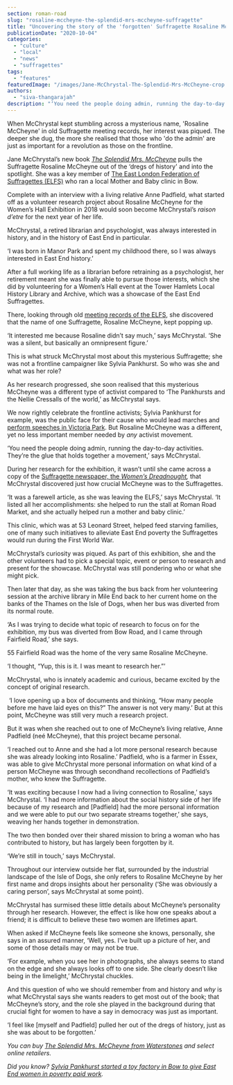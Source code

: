 ```yaml
---
section: roman-road
slug: "rosaline-mccheyne-the-splendid-mrs-mccheyne-suffragette"
title: "Uncovering the story of the 'forgotten' Suffragette Rosaline McCheyne"
publicationDate: "2020-10-04"
categories: 
  - "culture"
  - "local"
  - "news"
  - "suffragettes"
tags: 
  - "features"
featuredImage: "/images/Jane-McChrystal-The-Splendid-Mrs-McCheyne-crop.jpg"
authors: 
  - "siva-thangarajah"
description: "‘You need the people doing admin, running the day-to-day activities. They’re glue that holds together a movement,’ says McChrystal."
---
```


When McChrystal kept stumbling across a mysterious name, 'Rosaline McCheyne' in old Suffragette meeting records, her interest was piqued. The deeper she dug, the more she realised that those who 'do the admin' are just as important for a revolution as those on the frontline.

Jane McChrystal’s new book _[The Splendid Mrs. McCheyne](https://romanroadlondon.com/rosaline-mcheyne-suffragette-history/)_ pulls the Suffragette Rosaline McCheyne out of the ‘dregs of history' and into the spotlight. She was a key member of [The East London Federation of Suffragettes (ELFS)](https://romanroadlondon.com/bows-suffragette-secrets-sylvia-pankhurst-east-end-suffrage/) who ran a local Mother and Baby clinic in Bow.

Complete with an interview with a living relative Anne Padfield, what started off as a volunteer research project about Rosaline McCheyne for the Women’s Hall Exhibition in 2018 would soon become McChrystal’s _raison d’etre_ for the next year of her life. 

McChrystal, a retired librarian and psychologist, was always interested in history, and in the history of East End in particular. 

‘I was born in Manor Park and spent my childhood there, so I was always interested in East End history.’ 

After a full working life as a librarian before retraining as a psychologist, her retirement meant she was finally able to pursue those interests, which she did by volunteering for a Women’s Hall event at the Tower Hamlets Local History Library and Archive, which was a showcase of the East End Suffragettes. 

There, looking through old [meeting records of the ELFS](https://romanroadlondon.com/bow-suffragettes-lost-stories/), she discovered that the name of one Suffragette, Rosaline McCheyne, kept popping up. 

‘It interested me because Rosaline didn’t say much,’ says McChrystal. ‘She was a silent, but basically an omnipresent figure.’

This is what struck McChrystal most about this mysterious Suffragette; she was not a frontline campaigner like Sylvia Pankhurst. So who was she and what was her role?

As her research progressed, she soon realised that this mysterious McCheyne was a different type of activist compared to ‘The Pankhursts and the Nellie Cressalls of the world,’ as McChrystal says. 

We now rightly celebrate the frontline activists; Sylvia Pankhurst for example, was the public face for their cause who would lead marches and [perform speeches in Victoria Park](https://romanroadlondon.com/victoria-park-forum-speakers-corner/). But Rosaline McCheyne was a different, yet no less important member needed by _any_ activist movement.

‘You need the people doing admin, running the day-to-day activities. They’re the glue that holds together a movement,’ says McChrystal. 

During her research for the exhibition, it wasn’t until she came across a copy of the [Suffragette newspaper, the _Women’s Dreadnought_](https://romanroadlondon.com/sylvia-pankhurst-womens-workers-dreadnought-newspaper-bow/)_,_ that McChrystal discovered just how crucial McCheyne was to the Suffragettes.

‘It was a farewell article, as she was leaving the ELFS,’ says McChrystal. ‘It listed all her accomplishments: she helped to run the stall at Roman Road Market, and she actually helped run a mother and baby clinic.’

This clinic, which was at 53 Leonard Street, helped feed starving families, one of many such initiatives to alleviate East End poverty the Suffragettes would run during the First World War. 

McChrystal’s curiosity was piqued. As part of this exhibition, she and the other volunteers had to pick a special topic, event or person to research and present for the showcase. McChrystal was still pondering who or what she might pick. 

Then later that day, as she was taking the bus back from her volunteering session at the archive library in Mile End back to her current home on the banks of the Thames on the Isle of Dogs, when her bus was diverted from its normal route. 

‘As I was trying to decide what topic of research to focus on for the exhibition, my bus was diverted from Bow Road, and I came through Fairfield Road,’ she says. 

55 Fairfield Road was the home of the very same Rosaline McCheyne. 

‘I thought, “Yup, this is it. I was meant to research her.”’

McChrystal, who is innately academic and curious, became excited by the concept of original research.

 ‘I love opening up a box of documents and thinking, “How many people before me have laid eyes on this?” The answer is not very many.’ But at this point, McCheyne was still very much a research project. 

But it was when she reached out to one of McCheyne’s living relative, Anne Padfield (neé McCheyne), that this project became personal.

‘I reached out to Anne and she had a lot more personal research because she was already looking into Rosaline.’ Padfield, who is a farmer in Essex, was able to give McChrystal more personal information on what kind of a person McCheyne was through secondhand recollections of Padfield’s mother, who knew the Suffragette. 

‘It was exciting because I now had a living connection to Rosaline,’ says McChrystal. ‘I had more information about the social history side of her life because of my research and \[Padfield\] had the more personal information and we were able to put our two separate streams together,’ she says, weaving her hands together in demonstration.

The two then bonded over their shared mission to bring a woman who has contributed to history, but has largely been forgotten by it. 

‘We’re still in touch,’ says McChrystal.

Throughout our interview outside her flat, surrounded by the industrial landscape of the Isle of Dogs, she only refers to Rosaline McCheyne by her first name and drops insights about her personality (‘She was obviously a caring person’, says McChrystal at some point). 

McChrystal has surmised these little details about McCheyne’s personality through her research. However, the effect is like how one speaks about a friend; it is difficult to believe these two women are lifetimes apart. 

When asked if McCheyne feels like someone she knows, personally, she says in an assured manner, ‘Well, yes. I’ve built up a picture of her, and some of those details may or may not be true.

‘For example, when you see her in photographs, she always seems to stand on the edge and she always looks off to one side. She clearly doesn’t like being in the limelight,’ McChrystal chuckles. 

And this question of who we should remember from and history and _why_ is what McChrystal says she wants readers to get most out of the book; that McCheyne’s story, and the role she played in the background during that crucial fight for women to have a say in democracy was just as important. 

‘I feel like \[myself and Padfield\] pulled her out of the dregs of history, just as she was about to be forgotten.’

_You can buy_ [_The Splendid Mrs. McCheyne from Waterstones_](https://www.waterstones.com/book/the-splendid-mrs-mccheyne-and-the-east-london-federation-of-suffragettes/jane-mcchrystal/vera-brice/9781789631630) _and select online retailers._ 

_Did you know?_ [_Sylvia Pankhurst started a toy factory in Bow to give East End women in poverty paid work_](https://romanroadlondon.com/sylvia-pankhursts-east-london-toy-factory/)_._
